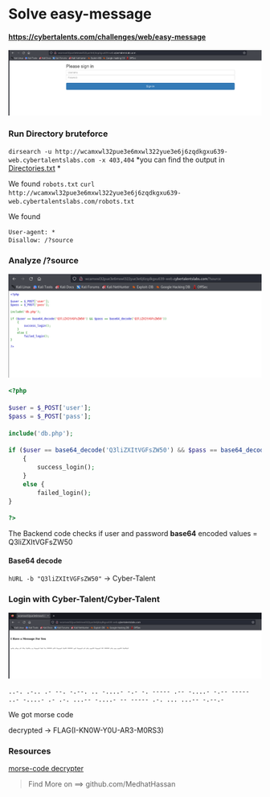 # Solve easy-message
#### https://cybertalents.com/challenges/web/easy-message

![alt text](images/image.png)
### Run Directory bruteforce
`dirsearch -u http://wcamxwl32pue3e6mxwl322yue3e6j6zqdkgxu639-web.cybertalentslabs.com -x 403,404`
*you can find the output in [Directories.txt](Directories.txt) *

We found `robots.txt`
`curl http://wcamxwl32pue3e6mxwl322yue3e6j6zqdkgxu639-web.cybertalentslabs.com/robots.txt`

We found
```
User-agent: *
Disallow: /?source
```
### Analyze /?source
![alt text](images/image-1.png)

```php
<?php

$user = $_POST['user'];
$pass = $_POST['pass'];

include('db.php');

if ($user == base64_decode('Q3liZXItVGFsZW50') && $pass == base64_decode('Q3liZXItVGFsZW50'))
    {
        success_login();
    }
    else {
        failed_login();
}

?> 

```
The Backend code checks if user and password **base64** encoded values = Q3liZXItVGFsZW50

#### Base64 decode 
`hURL -b "Q3liZXItVGFsZW50"` -> Cyber-Talent

### Login with Cyber-Talent/Cyber-Talent
![alt text](images/image-2.png)

```
..-. .-.. .- --. -.--. .. -....- -.- -. ----- .-- -....- -.-- ----- ..- -....- .- .-. ...-- -....- -- ----- .-. ... ...-- -.--.- 
```

We got morse code 

decrypted -> FLAG(I-KN0W-Y0U-AR3-M0RS3)

### Resources
[morse-code decrypter](https://www.dcode.fr/morse-code)

>Find More on ==> github.com/MedhatHassan 
